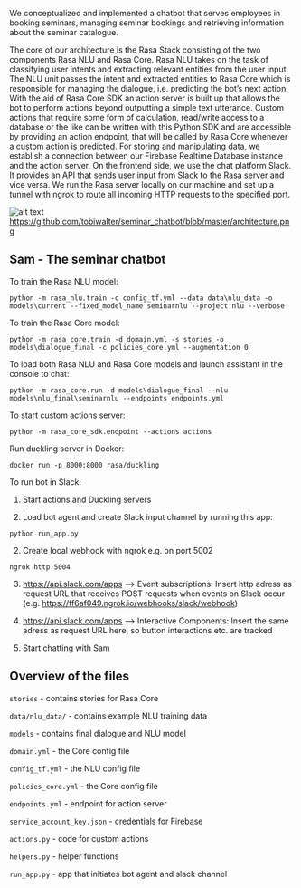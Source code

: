 We conceptualized and implemented a chatbot that serves employees in booking seminars, managing seminar bookings and retrieving information about the seminar catalogue. 

The core of our architecture is the Rasa Stack consisting of the two components Rasa NLU and Rasa Core. Rasa NLU takes on the task of classifying user intents and extracting relevant entities from the user input. The NLU unit passes the intent and extracted entities to Rasa Core which is responsible for managing the dialogue, i.e. predicting the bot’s next action. With the aid of Rasa Core SDK an action server is built up that allows the bot to perform actions beyond outputting a simple text utterance. Custom actions that require some form of calculation, read/write access to a database or the like can be written with this Python SDK and are accessible by providing an action endpoint, that will be called by Rasa Core whenever a custom action is predicted. For storing and manipulating data, we establish a connection between our Firebase Realtime Database instance and the action server. On the frontend side, we use the chat platform Slack. It provides an API that sends user input from Slack to the Rasa server and vice versa. We run the Rasa server locally on our machine and set up a tunnel with ngrok to route all incoming HTTP requests to the specified port.

![alt text](https://github.com/tobiwalter/seminar_chatbot/blob/master/architecture.png")
https://github.com/tobiwalter/seminar_chatbot/blob/master/architecture.png

## Sam - The seminar chatbot

To train the Rasa NLU model: 
```
python -m rasa_nlu.train -c config_tf.yml --data data\nlu_data -o models\current --fixed_model_name seminarnlu --project nlu --verbose
```

To train the Rasa Core model:
```
python -m rasa_core.train -d domain.yml -s stories -o models\dialogue_final -c policies_core.yml --augmentation 0
```

To load both Rasa NLU and Rasa Core models and launch assistant in the console to chat:
```
python -m rasa_core.run -d models\dialogue_final --nlu models\nlu_final\seminarnlu --endpoints endpoints.yml
```

To start custom actions server:
```
python -m rasa_core_sdk.endpoint --actions actions
```

Run duckling server in Docker:
```
docker run -p 8000:8000 rasa/duckling
```

To run bot in Slack:

1) Start actions and Duckling servers

2) Load bot agent and create Slack input channel by running this app:
```
python run_app.py
```
2) Create local webhook with ngrok e.g. on port 5002
```
ngrok http 5004
```
3) https://api.slack.com/apps --> Event subscriptions: Insert http adress as request URL that receives POST requests when events on Slack occur (e.g. https://ff6af049.ngrok.io/webhooks/slack/webhook) 

4) https://api.slack.com/apps --> Interactive Components: Insert the same adress as request URL here, so button interactions etc. are tracked

5) Start chatting with Sam


## Overview of the files

`stories` - contains stories for Rasa Core

`data/nlu_data/` - contains example NLU training data

`models` - contains final dialogue and NLU model

`domain.yml` - the Core config file 

`config_tf.yml` - the NLU config file

`policies_core.yml` - the Core config file

`endpoints.yml` - endpoint for action server

`service_account_key.json` - credentials for Firebase 

`actions.py` - code for custom actions

`helpers.py` - helper functions 
 
`run_app.py` - app that initiates bot agent and slack channel
 
